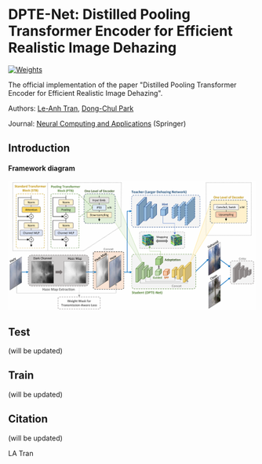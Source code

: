 # DPTE-Net: Distilled Pooling Transformer Encoder for Efficient Realistic Image Dehazing

[![Weights](https://img.shields.io/badge/Weights-Hugging_Face-gold)](https://huggingface.co/tranleanh/dpte-net)

The official implementation of the paper "Distilled Pooling Transformer Encoder for Efficient Realistic Image Dehazing".

Authors: [Le-Anh Tran](https://scholar.google.com/citations?user=WzcUE5YAAAAJ&hl=en), [Dong-Chul Park](https://scholar.google.com/citations?user=VZUH4sUAAAAJ&hl=en)

Journal: [Neural Computing and Applications](https://link.springer.com/journal/521) (Springer)

## Introduction

#### Framework diagram

<p align="center">
<img src="docs/dptenet.png" width="1000">
</p>

## Test

(will be updated)

## Train

(will be updated)

## Citation

(will be updated)

LA Tran
